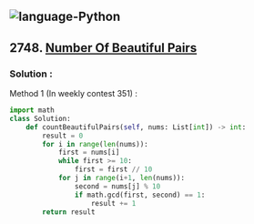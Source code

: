 ![language-Python](https://img.shields.io/badge/%20-Python-ffd43b?style=for-the-badge&logo=PYTHON)
---

## 2748. [Number Of Beautiful Pairs](https://leetcode.com/problems/number-of-beautiful-pairs)

### Solution :

Method 1 (In weekly contest 351) :
```python
import math
class Solution:
    def countBeautifulPairs(self, nums: List[int]) -> int:
        result = 0
        for i in range(len(nums)):
            first = nums[i]
            while first >= 10:
                first = first // 10
            for j in range(i+1, len(nums)):
                second = nums[j] % 10
                if math.gcd(first, second) == 1:
                    result += 1
        return result
```
